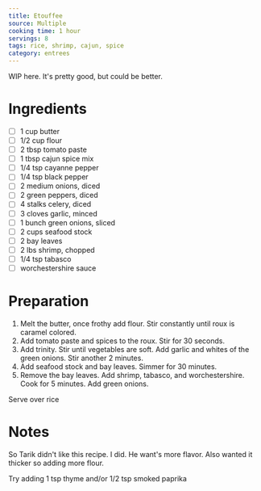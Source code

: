 ```yaml
---
title: Etouffee
source: Multiple
cooking time: 1 hour
servings: 8
tags: rice, shrimp, cajun, spice
category: entrees
---
```


WIP here. It's pretty good, but could be better.

Ingredients
===========

* [ ] 1 cup butter
* [ ] 1/2 cup flour
* [ ] 2 tbsp tomato paste
* [ ] 1 tbsp cajun spice mix
* [ ] 1/4 tsp cayanne pepper
* [ ] 1/4 tsp black pepper
* [ ] 2 medium onions, diced
* [ ] 2 green peppers, diced
* [ ] 4 stalks celery, diced
* [ ] 3 cloves garlic, minced
* [ ] 1 bunch green onions, sliced
* [ ] 2 cups seafood stock
* [ ] 2 bay leaves
* [ ] 2 lbs shrimp, chopped
* [ ] 1/4 tsp tabasco
* [ ] worchestershire sauce

Preparation
===========
1. Melt the butter, once frothy add flour. Stir constantly until roux is caramel colored.
2. Add tomato paste and spices to the roux. Stir for 30 seconds.
3. Add trinity. Stir until vegetables are soft. Add garlic and whites of the green onions. Stir another 2 minutes.
4. Add seafood stock and bay leaves. Simmer for 30 minutes.
5. Remove the bay leaves. Add shrimp, tabasco, and worchestershire. Cook for 5 minutes. Add green onions.

Serve over rice

Notes
=====

So Tarik didn't like this recipe. I did. He want's more flavor.
Also wanted it thicker so adding more flour.

Try adding 1 tsp thyme and/or 1/2 tsp smoked paprika
